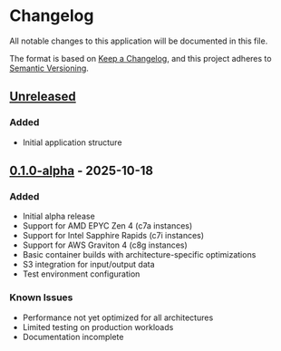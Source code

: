 # Changelog

All notable changes to this application will be documented in this file.

The format is based on [Keep a Changelog](https://keepachangelog.com/en/1.0.0/),
and this project adheres to [Semantic Versioning](https://semver.org/spec/v2.0.0.html).

## [Unreleased]

### Added
- Initial application structure

## [0.1.0-alpha] - 2025-10-18

### Added
- Initial alpha release
- Support for AMD EPYC Zen 4 (c7a instances)
- Support for Intel Sapphire Rapids (c7i instances)
- Support for AWS Graviton 4 (c8g instances)
- Basic container builds with architecture-specific optimizations
- S3 integration for input/output data
- Test environment configuration

### Known Issues
- Performance not yet optimized for all architectures
- Limited testing on production workloads
- Documentation incomplete

[Unreleased]: https://github.com/your-org/aws-hpc/compare/your-app/v0.1.0-alpha...HEAD
[0.1.0-alpha]: https://github.com/your-org/aws-hpc/releases/tag/your-app/v0.1.0-alpha
